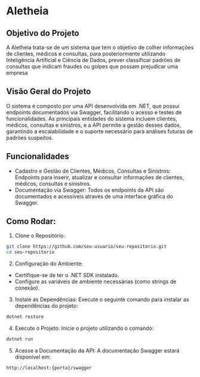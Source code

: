 # Aletheia

## Objetivo do Projeto

A Aletheia trata-se de um sistema que tem o objetivo de colher informações de clientes,
médicos e consultas, para posteriormente utilizando Inteligência Artificial e Ciência de
Dados, prever classificar padrões de consultas que indicam fraudes ou golpes que
possam prejudicar uma empresa

## Visão Geral do Projeto
O sistema é composto por uma API desenvolvida em .NET, que possui endpoints documentados via Swagger, 
facilitando o acesso e testes de funcionalidades. As principais entidades do sistema incluem clientes, 
médicos, consultas e sinistros, e a API permite a gestão desses dados, garantindo a escalabilidade e o suporte necessário 
para análises futuras de padrões suspeitos.

## Funcionalidades
- Cadastro e Gestão de Clientes, Médicos, Consultas e Sinistros: Endpoints para inserir, atualizar e consultar informações de clientes, médicos, consultas e sinistros.
- Documentação via Swagger: Todos os endpoints da API são documentados e acessíveis através de uma interface gráfica do Swagger.

## Como Rodar:
1. Clone o Repositório:

  ```bash
  git clone https://github.com/seu-usuario/seu-repositorio.git
  cd seu-repositorio
  ```

2. Configuração do Ambiente:

  - Certifique-se de ter o .NET SDK instalado.
  - Configure as variáveis de ambiente necessárias (como strings de conexão).

3. Instale as Dependências: Execute o seguinte comando para instalar as dependências do projeto:

  ```bash
  dotnet restore
  ```

4. Execute o Projeto: Inicie o projeto utilizando o comando:

  ```bash
  dotnet run
  ```

5. Acesse a Documentação da API: A documentação Swagger estará disponível em:

  ```bash
  http://localhost:{porta}/swagger
  ```
